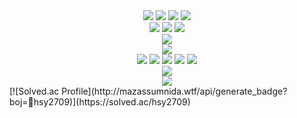 <div align="center">
  <img src="https://img.shields.io/badge/HTML5-E34F26?style=flat&logo=html5&logoColor=white"/>
  <img src="https://img.shields.io/badge/CSS3-1572B6?style=flat&logo=css3&logoColor=white"/>
  <img src="https://img.shields.io/badge/JavaScript-F7DF1E?style=flat&logo=javascript&logoColor=white"/>
  <img src="https://img.shields.io/badge/React-61DAFB?style=flat&logo=react&logoColor=white"/>
</div>
<div align="center">
  <img src="https://img.shields.io/badge/Java-007396?style=flat&logo=java&logoColor=white"/>
  <img src="https://img.shields.io/badge/Node.js-339933?style=flat&logo=nodedotjs&logoColor=white"/>
  <img src="https://img.shields.io/badge/Python-3776AB?style=flat&logo=python&logoColor=white"/>
</div>
<div align="center">
  <img src="https://img.shields.io/badge/MySql-3776AB?style=flat&logo=mysql&logoColor=white"/>
</div>
<div align="center">
  <img src="https://img.shields.io/badge/Linux-FCC624?style=flat&logo=linux&logoColor=white"/>
</div>
<div align="center">
  <img src="https://img.shields.io/badge/Visual Studio-5C2D91?style=flat&logo=visualstudio&logoColor=white"/>
  <img src="https://img.shields.io/badge/Visual Studio Code-007ACC?style=flat&logo=visualstudiocode&logoColor=white"/>
    <img src="https://img.shields.io/badge/Eclipse IDE-2C2255?style=flat&logo=eclipse&logoColor=white"/>
    <img src="https://img.shields.io/badge/Android Studio-34A853?style=flat&logo=androidstudio&logoColor=white"/>
    <img src="https://img.shields.io/badge/Unity-000000?style=flat&logo=unity&logoColor=white"/>
</div>
<div align="center">
    <img src="https://img.shields.io/badge/Flask-000000?style=flat&logo=flask&logoColor=white"/>
</div>
<div align="center">
    <img src="https://img.shields.io/badge/Figma-F24E1E?style=flat&logo=figma&logoColor=white"/>
</div>
[![Solved.ac Profile](http://mazassumnida.wtf/api/generate_badge?boj=hsy2709)](https://solved.ac/hsy2709)
